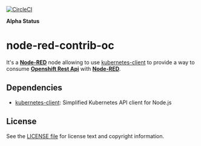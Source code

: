 [![CircleCI](https://circleci.com/gh/ymedlop/node-red-contrib-oc/tree/master.svg?style=svg)](https://circleci.com/gh/ymedlop/node-red-contrib-oc/tree/master)

**Alpha Status**

node-red-contrib-oc
===================

It's  a [**Node-RED**](http://nodered.org/) node allowing to use [kubernetes-client](https://github.com/godaddy/kubernetes-client) to provide a way to consume [**Openshift Rest Api**](https://docs.openshift.com/container-platform/3.7/rest_api/index.html) with [**Node-RED**](http://nodered.org/).

## Dependencies

* [kubernetes-client](https://github.com/godaddy/kubernetes-client): Simplified Kubernetes API client for Node.js

License
-------

See the [LICENSE file](LICENSE) for license text and copyright information.

